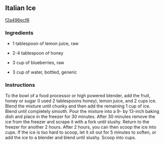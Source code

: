 ## Italian Ice

[f2a496ecf8](http://www.food.com/recipe/italian-ice-517844)

### Ingredients

 - 1 tablespoon of lemon juice, raw

 - 2-4 tablespoon of honey

 - 3 cup of blueberries, raw

 - 3 cup of water, bottled, generic

### Instructions

To the bowl of a food processor or high powered blender, add the fruit, honey or sugar (I used 2 tablespoons honey), lemon juice, and 2 cups ice. Blend the mixture until chunky and then add the remaining 1 cup of ice. Blend until completely smooth. Pour the mixture into a 9- by 13-inch baking dish and place in the freezer for 30 minutes. After 30 minutes remove the ice from the freezer and scrape it with a fork until slushy. Return to the freezer for another 2 hours. After 2 hours, you can then scoop the ice into cups. If the ice is too hard to scoop, let it sit out for 5 minutes to soften, or add the ice to a blender and blend until slushy. Scoop into cups.